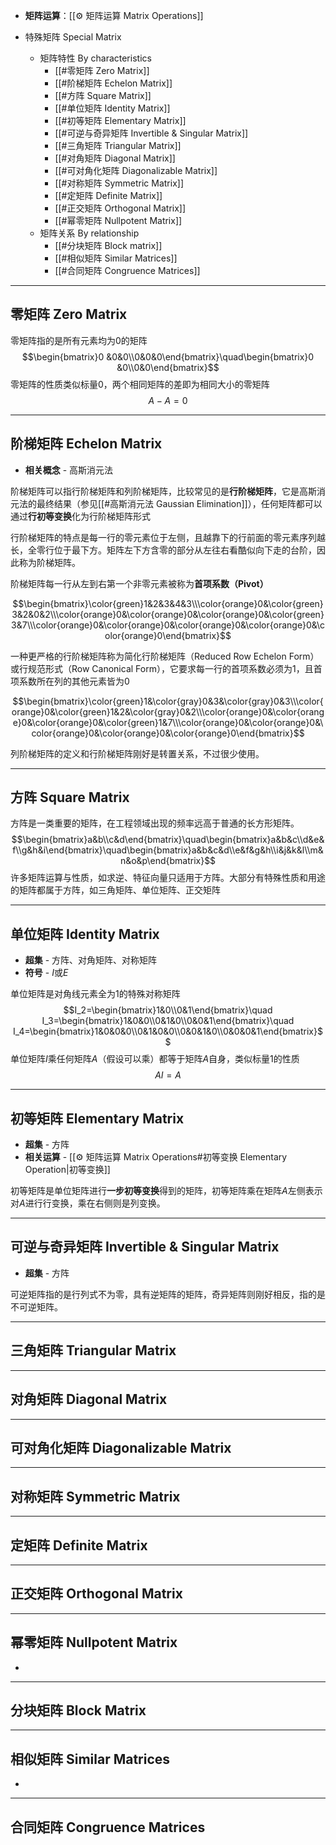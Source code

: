+ **矩阵运算**：[[⚙ 矩阵运算 Matrix Operations]]






+ 特殊矩阵 Special Matrix
	+ 矩阵特性 By characteristics
		+ [[#零矩阵 Zero Matrix]]
		+ [[#阶梯矩阵 Echelon Matrix]]
		+ [[#方阵 Square Matrix]]
		+ [[#单位矩阵 Identity Matrix]]
		+ [[#初等矩阵 Elementary Matrix]]
		+ [[#可逆与奇异矩阵 Invertible & Singular Matrix]]
		+ [[#三角矩阵 Triangular Matrix]]
		+ [[#对角矩阵 Diagonal Matrix]]
		+ [[#可对角化矩阵 Diagonalizable Matrix]]
		+ [[#对称矩阵 Symmetric Matrix]]
		+ [[#定矩阵 Definite Matrix]]
		+ [[#正交矩阵 Orthogonal Matrix]]
		+ [[#幂零矩阵 Nullpotent Matrix]]
	+ 矩阵关系 By relationship
		+ [[#分块矩阵 Block matrix]]
		+ [[#相似矩阵 Similar Matrices]]
		+ [[#合同矩阵 Congruence Matrices]]

---
## 零矩阵 Zero Matrix

零矩阵指的是所有元素均为0的矩阵
$$\begin{bmatrix}0 &0&0\\0&0&0\end{bmatrix}\quad\begin{bmatrix}0 &0\\0&0\end{bmatrix}$$
零矩阵的性质类似标量0，两个相同矩阵的差即为相同大小的零矩阵
$$A-A=0$$


---
## 阶梯矩阵 Echelon Matrix

+ **相关概念** - 高斯消元法

阶梯矩阵可以指行阶梯矩阵和列阶梯矩阵，比较常见的是**行阶梯矩阵**，它是高斯消元法的最终结果（参见[[#高斯消元法 Gaussian Elimination]]），任何矩阵都可以通过**行初等变换**化为行阶梯矩阵形式

行阶梯矩阵的特点是每一行的零元素位于左侧，且越靠下的行前面的零元素序列越长，全零行位于最下方。矩阵左下方含零的部分从左往右看酷似向下走的台阶，因此称为阶梯矩阵。

阶梯矩阵每一行从左到右第一个非零元素被称为**首项系数（Pivot）**

$$\begin{bmatrix}\color{green}1&2&3&4&3\\\color{orange}0&\color{green}3&2&0&2\\\color{orange}0&\color{orange}0&\color{orange}0&\color{green}3&7\\\color{orange}0&\color{orange}0&\color{orange}0&\color{orange}0&\color{orange}0\end{bmatrix}$$

一种更严格的行阶梯矩阵称为简化行阶梯矩阵（Reduced Row Echelon Form）或行规范形式（Row Canonical Form），它要求每一行的首项系数必须为1，且首项系数所在列的其他元素皆为0

$$\begin{bmatrix}\color{green}1&\color{gray}0&3&\color{gray}0&3\\\color{orange}0&\color{green}1&2&\color{gray}0&2\\\color{orange}0&\color{orange}0&\color{orange}0&\color{green}1&7\\\color{orange}0&\color{orange}0&\color{orange}0&\color{orange}0&\color{orange}0\end{bmatrix}$$

列阶梯矩阵的定义和行阶梯矩阵刚好是转置关系，不过很少使用。


---
## 方阵 Square Matrix

方阵是一类重要的矩阵，在工程领域出现的频率远高于普通的长方形矩阵。
$$\begin{bmatrix}a&b\\c&d\end{bmatrix}\quad\begin{bmatrix}a&b&c\\d&e&f\\g&h&i\end{bmatrix}\quad\begin{bmatrix}a&b&c&d\\e&f&g&h\\i&j&k&l\\m&n&o&p\end{bmatrix}$$
许多矩阵运算与性质，如求逆、特征向量只适用于方阵。大部分有特殊性质和用途的矩阵都属于方阵，如三角矩阵、单位矩阵、正交矩阵


---
## 单位矩阵 Identity Matrix

+ **超集** - 方阵、对角矩阵、对称矩阵
+ **符号** - $I$或$E$

单位矩阵是对角线元素全为1的特殊对称矩阵
$$I_2=\begin{bmatrix}1&0\\0&1\end{bmatrix}\quad I_3=\begin{bmatrix}1&0&0\\0&1&0\\0&0&1\end{bmatrix}\quad I_4=\begin{bmatrix}1&0&0&0\\0&1&0&0\\0&0&1&0\\0&0&0&1\end{bmatrix}$$
单位矩阵$I$乘任何矩阵$A$（假设可以乘）都等于矩阵$A$自身，类似标量1的性质
$$AI=A$$

---
## 初等矩阵 Elementary Matrix

+ **超集** - 方阵
+ **相关运算** - [[⚙ 矩阵运算 Matrix Operations#初等变换 Elementary Operation|初等变换]]


初等矩阵是单位矩阵进行**一步初等变换**得到的矩阵，初等矩阵乘在矩阵$A$左侧表示对$A$进行行变换，乘在右侧则是列变换。


---
## 可逆与奇异矩阵 Invertible & Singular Matrix

+ **超集** - 方阵

可逆矩阵指的是行列式不为零，具有逆矩阵的矩阵，奇异矩阵则刚好相反，指的是不可逆矩阵。


---
## 三角矩阵 Triangular Matrix



---
## 对角矩阵 Diagonal Matrix




---
## 可对角化矩阵 Diagonalizable Matrix


---
## 对称矩阵 Symmetric Matrix



---
## 定矩阵 Definite Matrix 



---
## 正交矩阵 Orthogonal Matrix


---
## 幂零矩阵 Nullpotent Matrix

 + 

---
## 分块矩阵 Block Matrix


---
## 相似矩阵 Similar Matrices

+ 


---
## 合同矩阵 Congruence Matrices


